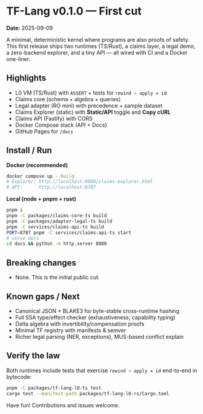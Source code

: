 # TF-Lang v0.1.0 — First cut
**Date:** 2025-09-09

A minimal, deterministic kernel where programs are also proofs of safety. This first release ships two runtimes (TS/Rust), a claims layer, a legal demo, a zero-backend explorer, and a tiny API — all wired with CI and a Docker one-liner.

## Highlights
- L0 VM (TS/Rust) with `ASSERT` + tests for `rewind ∘ apply = id`
- Claims core (schema + algebra + queries)
- Legal adapter (RO mini) with precedence + sample dataset
- Claims Explorer (static) with **Static/API** toggle and **Copy cURL**
- Claims API (Fastify) with CORS
- Docker Compose stack (API + Docs)
- GitHub Pages for `/docs`

## Install / Run
**Docker (recommended)**
```bash
docker compose up --build
# Explorer: http://localhost:8080/claims-explorer.html
# API:      http://localhost:8787
```

**Local (node + pnpm + rust)**
```bash
pnpm i
pnpm -C packages/claims-core-ts build
pnpm -C packages/adapter-legal-ts build
pnpm -C services/claims-api-ts build
PORT=8787 pnpm -C services/claims-api-ts start
# serve docs
cd docs && python -m http.server 8080
```

## Breaking changes
- None. This is the initial public cut.

## Known gaps / Next
- Canonical JSON + BLAKE3 for byte-stable cross-runtime hashing
- Full SSA type/effect checker (exhaustiveness; capability typing)
- Delta algebra with invertibility/compensation proofs
- Minimal TF registry with manifests & semver
- Richer legal parsing (NER, exceptions), MUS-based conflict explain

## Verify the law
Both runtimes include tests that exercise `rewind ∘ apply = id` end-to-end in bytecode:
```bash
pnpm -C packages/tf-lang-l0-ts test
cargo test --manifest-path packages/tf-lang-l0-rs/Cargo.toml
```

Have fun! Contributions and issues welcome.
